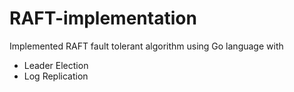 # RAFT-implementation

Implemented RAFT fault tolerant algorithm using Go language with

  - Leader Election
  - Log Replication
